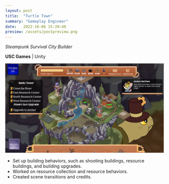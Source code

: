 ```yaml
---
layout: post
title:  "Turtle Town"
summary: "Gameplay Engineer"
date:   2022-10-06 15:39:40
preview: /assets/postpreview.png
---
```


_Steampunk Survival City Builder_

**USC Games** | Unity

![Picture 1](/assets/screenshot.png)

- Set up building behaviors, such as shooting buildings, resource buildings, and building upgrades.
- Worked on resource collection and resource behaviors.
- Created scene transitions and credits.
